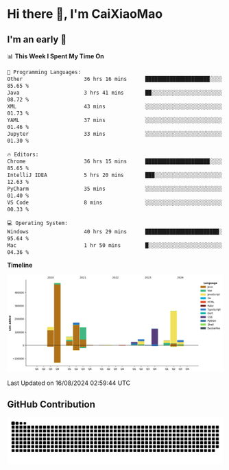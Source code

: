 # Hi there 👋, I'm CaiXiaoMao

## I'm an early 🐤
<!--START_SECTION:waka-->
📊 **This Week I Spent My Time On** 

```text
💬 Programming Languages: 
Other                    36 hrs 16 mins      █████████████████████░░░░   85.65 % 
Java                     3 hrs 41 mins       ██░░░░░░░░░░░░░░░░░░░░░░░   08.72 % 
XML                      43 mins             ░░░░░░░░░░░░░░░░░░░░░░░░░   01.73 % 
YAML                     37 mins             ░░░░░░░░░░░░░░░░░░░░░░░░░   01.46 % 
Jupyter                  33 mins             ░░░░░░░░░░░░░░░░░░░░░░░░░   01.30 % 

🔥 Editors: 
Chrome                   36 hrs 15 mins      █████████████████████░░░░   85.65 % 
IntelliJ IDEA            5 hrs 20 mins       ███░░░░░░░░░░░░░░░░░░░░░░   12.63 % 
PyCharm                  35 mins             ░░░░░░░░░░░░░░░░░░░░░░░░░   01.40 % 
VS Code                  8 mins              ░░░░░░░░░░░░░░░░░░░░░░░░░   00.33 % 

💻 Operating System: 
Windows                  40 hrs 29 mins      ████████████████████████░   95.64 % 
Mac                      1 hr 50 mins        █░░░░░░░░░░░░░░░░░░░░░░░░   04.36 % 
```

**Timeline**

![Lines of Code chart](https://raw.githubusercontent.com/caixiaomao/caixiaomao/main/assets/bar_graph.png)


 Last Updated on 16/08/2024 02:59:44 UTC
<!--END_SECTION:waka-->

## GitHub Contribution
<picture>
  <source media="(prefers-color-scheme: dark)" srcset="/dist/snake/github-contribution-grid-snake-dark.svg" />
  <source media="(prefers-color-scheme: light)" srcset="/dist/snake/github-contribution-grid-snake.svg" />
  <img alt="github contribution grid snake animation" src="/dist/snake/github-contribution-grid-snake.svg" />
</picture>
